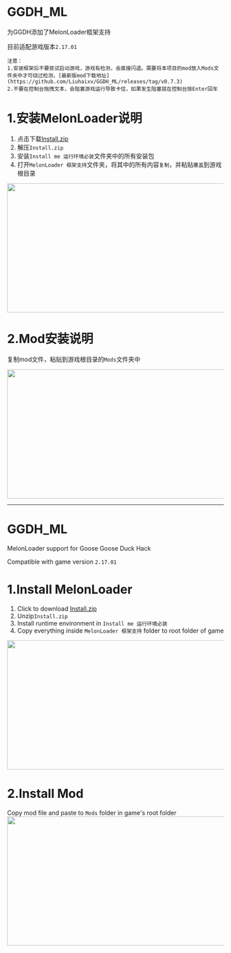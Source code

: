 # GGDH_ML
为GGDH添加了MelonLoader框架支持

目前适配游戏版本`2.17.01`
```
注意：
1.安装框架后不要尝试启动游戏，游戏有检测，会直接闪退。需要将本项目的mod放入Mods文件夹中才可绕过检测，[最新版mod下载地址](https://github.com/Liuhaixv/GGDH_ML/releases/tag/v0.7.3)
2.不要在控制台拖拽文本，会阻塞游戏运行导致卡住，如果发生阻塞就在控制台按Enter回车
```
# 1.安装MelonLoader说明
1. 点击下载[Install.zip](https://github.com/Liuhaixv/GGDH_ML/releases/tag/v0.0.0)
2. 解压`Install.zip`
3. 安装`Install me 运行环境必装`文件夹中的所有安装包
4. 打开`MelonLoader 框架支持`文件夹，将其中的所有内容`复制`，并粘贴`覆盖`到游戏根目录
<img src="https://user-images.githubusercontent.com/49237108/219943696-6fc61105-2f30-4a60-a5ee-16a7c3a2ded8.png"  width="600" height="300">

# 2.Mod安装说明
复制mod文件，粘贴到游戏根目录的`Mods`文件夹中

<img src="https://user-images.githubusercontent.com/49237108/219943756-20a91f0e-d13b-4786-bb9d-84bee4d1cf62.png"  width="600" height="300">


---

# GGDH_ML
MelonLoader support for Goose Goose Duck Hack

Compatible with game version `2.17.01`

# 1.Install MelonLoader
1. Click to download [Install.zip](https://github.com/Liuhaixv/GGDH_ML/releases/tag/v0.0.0)
2. Unzip`Install.zip`
3. Install runtime environment in `Install me 运行环境必装`
4. Copy everything inside `MelonLoader 框架支持` folder to root folder of game
<img src="https://user-images.githubusercontent.com/49237108/219943696-6fc61105-2f30-4a60-a5ee-16a7c3a2ded8.png"  width="600" height="300">

# 2.Install Mod
Copy mod file and paste to `Mods` folder in game's root folder
<img src="https://user-images.githubusercontent.com/49237108/219943756-20a91f0e-d13b-4786-bb9d-84bee4d1cf62.png"  width="600" height="300">
